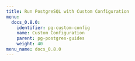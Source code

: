 ```yaml
---
title: Run PostgreSQL with Custom Configuration
menu:
  docs_0.8.0:
    identifier: pg-custom-config
    name: Custom Configuration
    parent: pg-postgres-guides
    weight: 40
menu_name: docs_0.8.0
---
```

